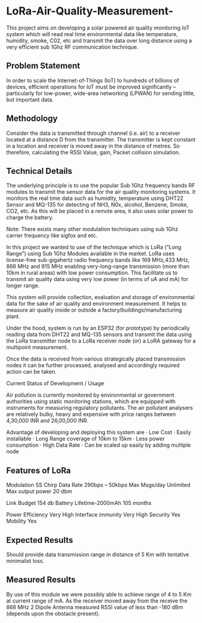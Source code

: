 # LoRa-Air-Quality-Measurement-

This project aims on developing a solar powered air quality monitoring IoT system which will read real time environmental data like temperature, humidity, smoke, C02, etc and transmit the data over long distance using a very efficient sub 1Ghz RF communication technique.

## Problem Statement

In order to scale the Internet-of-Things (IoT) to hundreds of billions of devices, efficient operations for IoT must be improved significantly – particularly for low-power, wide-area networking (LPWAN) for sending little, but important data.


## Methodology

Consider the data is transmitted through channel (i.e. air) to a receiver located at a distance D from the transmitter. The transmitter is kept constant in a location and receiver is moved away in the distance of metres. So therefore, calculating the RSSI Value, gain, Packet collision simulation.


## Technical Details

The underlying principle is to use the popular Sub 1Ghz frequency bands RF modules to transmit the sensor data for the air quality monitoring systems. It monitors the real time data such as humidity, temperature using DHT22 Sensor and MQ-135 for detecting of NH3, N0x, alcohol, Benzene, Smoke, CO2, etc. As this will be placed in a remote area, it also uses solar power to charge the battery.

Note: There exists many other modulation techniques using sub 1Ghz carrier frequency like sigfox and etc.

In this project we wanted to use of the technique which is LoRa (“Long Range”) using Sub 1Ghz Modules available in the market. LoRa uses license-free sub-gigahertz radio frequency bands like 169 MHz,433 MHz, 868 MHz and 915 MHz enabling very-long-range transmission (more than 10km in rural areas) with low power consumption. This facilitate us to transmit air quality data using very low power (in terms of uA and mA) for longer range.

This system will provide collection, evaluation and storage of environmental data for the sake of air quality and environment measurement. It helps to measure air quality inside or outside a factory/buildings/manufacturing plant.

Under the hood, system is run by an ESP32 (for prototype) by periodically reading data from DHT22 and MQ-135 sensors and transmit the data using the LoRa transmitter node to a LoRa receiver node (or) a LoRA gateway for a multipoint measurement.

Once the data is received from various strategically placed transmission nodes it can be further processed, analysed and accordingly required action can be taken.

Current Status of Development / Usage

Air pollution is currently monitored by environmental or government authorities using static monitoring stations, which are equipped with instruments for measuring regulatory pollutants. The air pollutant analysers are relatively bulky, heavy and expensive with price ranges between 4,30,000 INR and 26,00,000 INR.


Advantage of developing and deploying this system are
·         Low Cost
·         Easily installable
·         Long Range coverage of 10km to 15km
·         Less power consumption
·         High Data Rate
·         Can be scaled up easily by adding multiple node

## Features of LoRa

Modulation
SS Chirp
Data Rate
290bps – 50kbps
Max Msgs/day
Unlimited
Max output power
20 dbm

Link Budget
154 db
Battery Lifetime-2000mAh
105 months

Power Efficiency
Very High
Interface immunity
Very High
Security
Yes
Mobility
Yes


## Expected Results

Should provide data transmission range in distance of 5 Km with tentative minimalist loss.

## Measured Results

By use of this module we were possibly able to achieve range of 4 to 5 Km at current range of mA. As the receiver moved away from the receive the 868 MHz 2 Dipole Antenna measured RSSI value of less than -180 dBm (depends upon the obstacle present).

